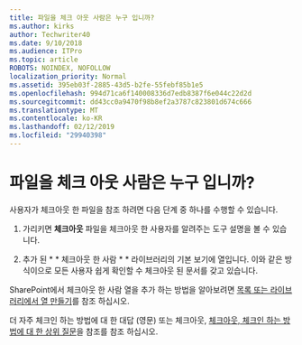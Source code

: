 ```yaml
---
title: 파일을 체크 아웃 사람은 누구 입니까?
ms.author: kirks
author: Techwriter40
ms.date: 9/10/2018
ms.audience: ITPro
ms.topic: article
ROBOTS: NOINDEX, NOFOLLOW
localization_priority: Normal
ms.assetid: 395eb03f-2885-43d5-b2fe-55febf85b1e5
ms.openlocfilehash: 994d71ca6f140008336d7edb8387f6e044c22d2d
ms.sourcegitcommit: dd43cc0a9470f98b8ef2a3787c823801d674c666
ms.translationtype: MT
ms.contentlocale: ko-KR
ms.lasthandoff: 02/12/2019
ms.locfileid: "29940398"
---
```

# <a name="who-has-a-file-checked-out"></a>파일을 체크 아웃 사람은 누구 입니까?

사용자가 체크아웃 한 파일을 참조 하려면 다음 단계 중 하나를 수행할 수 있습니다.
  
1. 가리키면 **체크아웃** 파일을 체크아웃 한 사용자를 알려주는 도구 설명을 볼 수 있습니다. 
    
2. 추가 된 * * 체크아웃 한 사람 * * 라이브러리의 기본 보기에 열입니다. 이와 같은 방식이으로 모든 사용자 쉽게 확인할 수 체크아웃 된 문서를 갖고 있습니다. 
    
SharePoint에서 체크아웃 한 사람 열을 추가 하는 방법을 알아보려면 [목록 또는 라이브러리에서 열 만들기](https://go.microsoft.com/fwlink/?linkid=2019591)를 참조 하십시오. 
  
더 자주 체크인 하는 방법에 대 한 대답 (영문) 또는 체크아웃, [체크아웃, 체크인 하는 방법에 대 한 상위 질문](https://go.microsoft.com/fwlink/?linkid=2018786)을 참조를 참조 하십시오.
  

